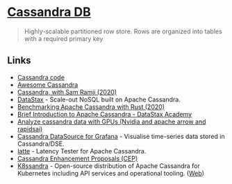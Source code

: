 # [Cassandra DB](http://cassandra.apache.org/)

> Highly-scalable partitioned row store. Rows are organized into tables with a required primary key

## Links

- [Cassandra code](https://github.com/apache/cassandra)
- [Awesome Cassandra](https://github.com/Anant/awesome-cassandra)
- [Cassandra, with Sam Ramji (2020)](https://overcast.fm/+MqPknNFqU)
- [DataStax](https://www.datastax.com/) - Scale-out NoSQL built on Apache Cassandra.
- [Benchmarking Apache Cassandra with Rust (2020)](https://pkolaczk.github.io/benchmarking-cassandra/)
- [Brief Introduction to Apache Cassandra - DataStax Academy](https://www.datastax.com/dev)
- [Analyze cassandra data with GPUs (Nvidia and apache arrow and rapidsai)](https://github.com/datastax/sstable-to-arrow)
- [Cassandra DataSource for Grafana](https://github.com/HadesArchitect/GrafanaCassandraDatasource) - Visualise time-series data stored in Cassandra/DSE.
- [latte](https://github.com/pkolaczk/latte) - Latency Tester for Apache Cassandra.
- [Cassandra Enhancement Proposals (CEP)](https://cwiki.apache.org/confluence/pages/viewpage.action?pageId=95652201)
- [K8ssandra](https://github.com/k8ssandra/k8ssandra) - Open-source distribution of Apache Cassandra for Kubernetes including API services and operational tooling. ([Web](https://k8ssandra.io/))
